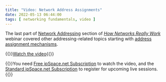 ```yaml
---
title: "Video: Network Address Assignments"
date: 2022-05-13 06:44:00
tags: [ networking fundamentals, video ]
---
```

The last part of [Network Addressing](https://my.ipspace.net/bin/list?id=Net101#ADDR) section of _[How Networks Really Work](https://www.ipspace.net/How_Networks_Really_Work)_ webinar covered other addressing-related topics starting with [address assignment mechanisms](https://my.ipspace.net/bin/get/Net101/NA4.1%20-%20Address%20Assignments.mp4?doccode=Net101).

{{<jump>}}[Watch the video](https://my.ipspace.net/bin/get/Net101/NA4.1%20-%20Address%20Assignments.mp4?doccode=Net101){{</jump>}}

{{<note info>}}You need [Free ipSpace.net Subscription](https://www.ipspace.net/Subscription/Free) to watch the video, and the [Standard ipSpace.net Subscription](https://www.ipspace.net/Subscription/) to register for upcoming live sessions.{{</note>}}
